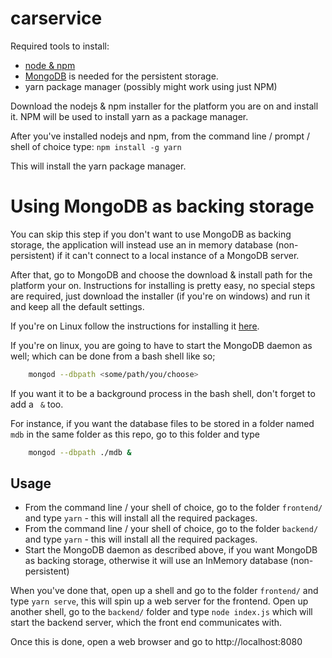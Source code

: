 # carservice

Required tools to install:

- [node & npm](https://nodejs.org/en/download/)
- [MongoDB](https://docs.mongodb.com/manual/administration/install-community/) is needed for the persistent storage.
- yarn package manager (possibly might work using just NPM)

Download the nodejs & npm installer for the platform you are on and install it. NPM will be used to install yarn as a package manager.

After you've installed nodejs and npm, from the command line / prompt / shell of choice type:
`npm install -g yarn`

This will install the yarn package manager.

# Using MongoDB as backing storage

You can skip this step if you don't want to use MongoDB as backing storage, the application will instead use an in memory database (non-persistent)
if it can't connect to a local instance of a MongoDB server.

After that, go to MongoDB and choose the download & install path for the platform your on. Instructions for installing is pretty easy,
no special steps are required, just download the installer (if you're on windows) and run it and keep all the default settings.

If you're on Linux follow the instructions for installing it [here](https://docs.mongodb.com/manual/administration/install-on-linux/).

If you're on linux, you are going to have to start the MongoDB daemon as well; which can be done from a bash shell like so;

```bash
    mongod --dbpath <some/path/you/choose>
```

If you want it to be a background process in the bash shell, don't forget to add a ` &` too.

For instance, if you want the database files to be stored in a folder named `mdb` in the same folder as this repo, go to this folder and type

```bash
    mongod --dbpath ./mdb &
```

## Usage

- From the command line / your shell of choice, go to the folder `frontend/` and type `yarn` - this will install all the required packages.
- From the command line / your shell of choice, go to the folder `backend/` and type `yarn` - this will install all the required packages.
- Start the MongoDB daemon as described above, if you want MongoDB as backing storage, otherwise it will use an InMemory database (non-persistent)

When you've done that, open up a shell and go to the folder `frontend/` and type `yarn serve`, this will spin up a web server for the frontend.
Open up another shell, go to the `backend/` folder and type `node index.js` which will start the backend server, which the front end communicates with.

Once this is done, open a web browser and go to http://localhost:8080
